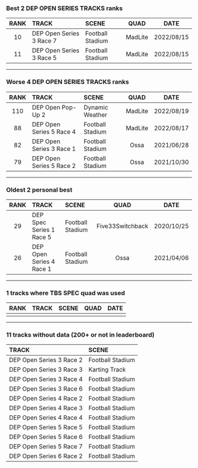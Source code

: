 ### Best 2 DEP OPEN SERIES TRACKS ranks
|RANK|TRACK|SCENE|QUAD|DATE|
|:---:|:---|:---|:---:|:---:|
|10|DEP Open Series 3 Race 7|Football Stadium|MadLite|2022/08/15|
|11|DEP Open Series 3 Race 5|Football Stadium|MadLite|2022/08/15|
---
### Worse 4 DEP OPEN SERIES TRACKS ranks
|RANK|TRACK|SCENE|QUAD|DATE|
|:---:|:---|:---|:---:|:---:|
|110|DEP Open Pop-Up 2|Dynamic Weather|MadLite|2022/08/19|
|88|DEP Open Series 5 Race 4|Football Stadium|MadLite|2022/08/17|
|82|DEP Open Series 3 Race 1|Football Stadium|Ossa|2021/06/28|
|79|DEP Open Series 5 Race 2|Football Stadium|Ossa|2021/10/30|
---
### Oldest 2 personal best
|RANK|TRACK|SCENE|QUAD|DATE|
|:---:|:---|:---|:---:|:---:|
|29|DEP Spec Series 1 Race 5|Football Stadium|Five33Switchback|2020/10/25|
|26|DEP Open Series 4 Race 1|Football Stadium|Ossa|2021/04/06|
---
### 1 tracks where TBS SPEC quad was used
|RANK|TRACK|SCENE|QUAD|DATE|
|:---:|:---|:---|:---:|:---:|
||||||
---
### 11 tracks without data (200+ or not in leaderboard)
|TRACK|SCENE|
|:---|:---|
|DEP Open Series 3 Race 2|Football Stadium|
|DEP Open Series 3 Race 3|Karting Track|
|DEP Open Series 3 Race 4|Football Stadium|
|DEP Open Series 3 Race 6|Football Stadium|
|DEP Open Series 4 Race 2|Football Stadium|
|DEP Open Series 4 Race 3|Football Stadium|
|DEP Open Series 4 Race 4|Football Stadium|
|DEP Open Series 5 Race 5|Football Stadium|
|DEP Open Series 5 Race 6|Football Stadium|
|DEP Open Series 5 Race 7|Football Stadium|
|DEP Open Series 6 Race 2|Football Stadium|
